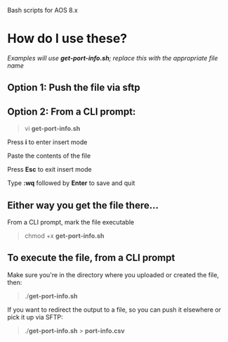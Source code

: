Bash scripts for AOS 8.x

# How do I use these?

_Examples will use __get-port-info.sh__; replace this with the appropriate file name_

## Option 1: Push the file via sftp

## Option 2: From a CLI prompt:

> vi __get-port-info.sh__

Press __i__ to enter insert mode

Paste the contents of the file

Press __Esc__ to exit insert mode

Type __:wq__ followed by __Enter__ to save and quit

## Either way you get the file there...

From a CLI prompt, mark the file executable

> chmod +x __get-port-info.sh__

## To execute the file, from a CLI prompt

Make sure you're in the directory where you uploaded or created the file, then:

> ./__get-port-info.sh__

If you want to redirect the output to a file, so you can push it elsewhere or pick it up via SFTP:

> ./__get-port-info.sh__ > __port-info.csv__
